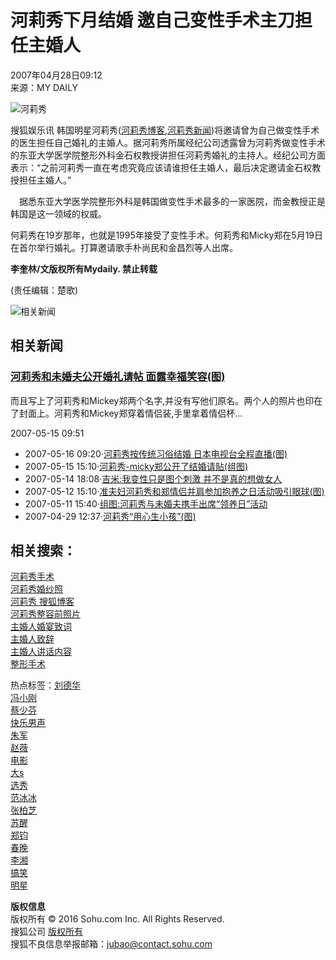 # 河莉秀下月结婚 邀自己变性手术主刀担任主婚人

2007年04月28日09:12  
来源：MY DAILY  

![河莉秀](https://photocdn.sohu.com/20070314/Img248724630.gif)

搜狐娱乐讯 韩国明星河莉秀([河莉秀博客](https://www.sogou.com/web?query=%BA%D3%C0%F2%D0%E3+%CB%D1%BA%FC%B2%A9%BF%CD&num=10),[河莉秀新闻](https://news.sogou.com/news?query=%BA%D3%C0%F2%D0%E3))将邀请曾为自己做变性手术的医生担任自己婚礼的主婚人。据河莉秀所属经纪公司透露曾为河莉秀做变性手术的东亚大学医学院整形外科金石权教授讲担任河莉秀婚礼的主持人。经纪公司方面表示：“之前河莉秀一直在考虑究竟应该请谁担任主婚人，最后决定邀请金石权教授担任主婚人。”

　据悉东亚大学医学院整形外科是韩国做变性手术最多的一家医院，而金教授正是韩国是这一领域的权威。

何莉秀在19岁那年，也就是1995年接受了变性手术。何莉秀和Micky郑在5月19日在首尔举行婚礼。打算邀请歌手朴尚民和金昌烈等人出席。

**李奎林/文版权所有Mydaily. 禁止转载**

(责任编辑：楚歌)

![相关新闻](https://photocdn.sohu.com/20070428/Img249756142.jpg)

## 相关新闻

### [河莉秀和未婚夫公开婚礼请帖 面露幸福笑容(图)](https://yule.sohu.com/20070515/n250023604.shtml)

而且写上了河莉秀和Mickey郑两个名字,并没有写他们原名。两个人的照片也印在了封面上。河莉秀和Mickey郑穿着情侣装,手里拿着情侣杯...

2007-05-15 09:51

-   2007-05-16 09:20·[河莉秀按传统习俗结婚 日本电视台全程直播(图)](https://yule.sohu.com/20070516/n250044273.shtml)
-   2007-05-15 15:10·[河莉秀-micky郑公开了结婚请贴(组图)](https://yule.sohu.com/20070515/n250032299.shtml)
-   2007-05-14 18:08·[吉米:我变性只是图个刺激 并不是真的想做女人](https://yule.sohu.com/20070514/n250013938.shtml)
-   2007-05-12 15:10·[准夫妇河莉秀和郑情侣并肩参加抱养之日活动吸引眼球(图)](https://yule.sohu.com/20070512/n249981546.shtml)
-   2007-05-11 15:40·[组图:河莉秀与未婚夫携手出席“领养日”活动](https://yule.sohu.com/20070511/n249971100.shtml)
-   2007-04-29 12:37·[河莉秀“用心生小孩”(图)](https://yule.sohu.com/20070429/n249787071.shtml)

## 相关搜索：

[河莉秀手术](https://www.sogou.com/web?query=河莉秀手术&pid=03021100)  
[河莉秀婚纱照](https://www.sogou.com/web?query=河莉秀婚纱照&pid=03021100)  
[河莉秀 搜狐博客](https://www.sogou.com/web?query=河莉秀+搜狐博客&pid=03021100)  
[河莉秀整容前照片](https://www.sogou.com/web?query=河莉秀整容前照片&pid=03021100)  
[主婚人婚宴致词](https://www.sogou.com/web?query=主婚人婚宴致词&pid=03021100)  
[主婚人致辞](https://www.sogou.com/web?query=主婚人致辞&pid=03021100)  
[主婚人讲话内容](https://www.sogou.com/web?query=主婚人讲话内容&pid=03021100)  
[整形手术](https://www.sogou.com/web?query=整形手术&pid=03021100)  

热点标签：[刘德华](https://tag.blog.sohu.com/%C1%F5%B5%C2%BB%AA/)  
[冯小刚](https://tag.blog.sohu.com/%B7%EB%D0%A1%B8%D5/)  
[蔡少芬](https://tag.blog.sohu.com/%B2%CC%C9%D9%B7%D2/)  
[快乐男声](https://tag.blog.sohu.com/%BF%EC%C0%D6%C4%D0%C9%F9/)  
[朱军](https://tag.blog.sohu.com/%D6%EC%BE%FC/)  
[赵薇](https://tag.blog.sohu.com/%D5%D4%DE%B1/)  
[电影](https://tag.blog.sohu.com/%B5%E7%D3%B0/)  
[大s](https://tag.blog.sohu.com/%B4%F3s/)  
[选秀](https://tag.blog.sohu.com/%D1%A1%D0%E3/)  
[范冰冰](https://tag.blog.sohu.com/%B7%B6%B1%F9%B1%F9/)  
[张柏芝](https://tag.blog.sohu.com/%D5%C5%B0%D8%D6%A5/)  
[苏醒](https://tag.blog.sohu.com/%CB%D5%D0%D1/)  
[郑钧](https://tag.blog.sohu.com/%D6%A3%BE%FB/)  
[春晚](https://tag.blog.sohu.com/%B4%BA%CD%ED/)  
[李湘](https://tag.blog.sohu.com/%C0%EE%CF%E6/)  
[搞笑](https://tag.blog.sohu.com/%b8%e3%d0%a6/)  
[明星](https://tag.blog.sohu.com/%C3%F7%D0%C7/)  

**版权信息**  
版权所有 © 2016 Sohu.com Inc. All Rights Reserved.  
搜狐公司 [版权所有](https://corp.sohu.com/s2007/copyright/)  
搜狐不良信息举报邮箱：[jubao@contact.sohu.com](mailto:jubao@contact.sohu.com)
<!-- tcd_original_link https://yule.sohu.com/20070428/n249756141.shtml -->
